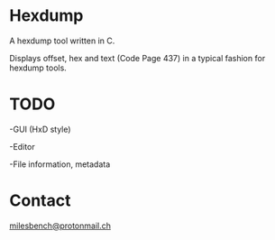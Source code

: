 # Hexdump
A hexdump tool written in C. 

Displays offset, hex and text (Code Page 437) in a typical fashion for hexdump tools.

# TODO
-GUI (HxD style)

-Editor

-File information, metadata

# Contact
milesbench@protonmail.ch
